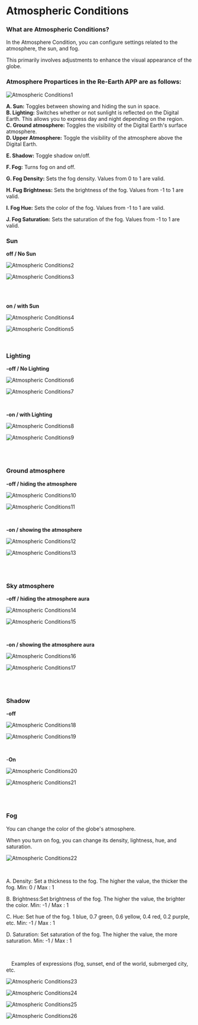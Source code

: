 # Atmospheric Conditions

### What are Atmospheric Conditions?


In the Atmosphere Condition, you can configure settings related to the atmosphere, the sun, and fog.

This primarily involves adjustments to enhance the visual appearance of the globe.
<br>
### Atmosphere Propartices in the Re-Earth APP are as follows:

![Atmospheric Conditions1](https://github.com/CS-eukarya/User-Manual-English-/assets/154571156/455ba027-5e0f-4157-abc6-6f8afd4092eb)



**A. Sun:** Toggles between showing and hiding the sun in space.
<br>
**B. Lighting:** Switches whether or not sunlight is reflected on the Digital Earth. This allows you to express day and night depending on the region.
<br>
**C. Ground atmosphere:** Toggles the visibility of the Digital Earth's surface atmosphere.
<br>
**D. Upper Atmosphere:** Toggle the visibility of the atmosphere above the Digital Earth.

**E. Shadow:** Toggle shadow on/off.

**F. Fog:** Turns fog on and off.

**G. Fog Density:** Sets the fog density. Values ​​from 0 to 1 are valid.

**H. Fug Brightness:** Sets the brightness of the fog. Values ​​from -1 to 1 are valid.

**I. Fog Hue:** Sets the color of the fog. Values ​​from -1 to 1 are valid.

**J. Fog Saturation:** Sets the saturation of the fog. Values ​​from -1 to 1 are valid.
<br>

### Sun
**off / No Sun**

![Atmospheric Conditions2](https://github.com/CS-eukarya/User-Manual-English-/assets/154571156/3b30de39-b86a-4188-9268-f392b7d71069)



![Atmospheric Conditions3](https://github.com/CS-eukarya/User-Manual-English-/assets/154571156/5feabd5f-aad7-4944-b65f-9f305aef0df4)


<br>
<br>


**on / with Sun**

![Atmospheric Conditions4](https://github.com/CS-eukarya/User-Manual-English-/assets/154571156/b253a190-6d68-4ac8-a132-23e3ff2013df)


![Atmospheric Conditions5](https://github.com/CS-eukarya/User-Manual-English-/assets/154571156/c5f6276d-5f97-455d-bb5c-bca810990754)


<br>


### Lighting

**-off / No Lighting**

![Atmospheric Conditions6](https://github.com/CS-eukarya/User-Manual-English-/assets/154571156/49462b29-a6ac-4661-864f-ed135bf88cd8)


![Atmospheric Conditions7](https://github.com/CS-eukarya/User-Manual-English-/assets/154571156/c663b37e-53c4-4936-b26d-ef1b7c32f9fc)



<br>

**-on / with Lighting**

![Atmospheric Conditions8](https://github.com/CS-eukarya/User-Manual-English-/assets/154571156/1de8fecc-6d9a-4e78-9c79-7df3fa4c1695)


![Atmospheric Conditions9](https://github.com/CS-eukarya/User-Manual-English-/assets/154571156/b7cf3121-2a83-4fa0-9c23-29e4e31685bc)



<br>
<br>

### Ground atmosphere

**-off / hiding the atmosphere**

![Atmospheric Conditions10](https://github.com/CS-eukarya/User-Manual-English-/assets/154571156/941f56b5-43dc-4577-b38c-e733371c97d7)


![Atmospheric Conditions11](https://github.com/CS-eukarya/User-Manual-English-/assets/154571156/a27cb9fb-b085-4656-89d7-47ec8e028498)


<br>

**-on / showing the atmosphere**

![Atmospheric Conditions12](https://github.com/CS-eukarya/User-Manual-English-/assets/154571156/39b9e82d-db9d-4bb9-876a-5441f21dff90)


![Atmospheric Conditions13](https://github.com/CS-eukarya/User-Manual-English-/assets/154571156/f99fc5d5-85ef-4150-9080-5f3b6f6724b3)

<br>


<br>

### Sky atmosphere

**-off / hiding the atmosphere aura**

![Atmospheric Conditions14](https://github.com/CS-eukarya/User-Manual-English-/assets/154571156/7ec416df-9bd2-49d5-8ea6-974448638eeb)


![Atmospheric Conditions15](https://github.com/CS-eukarya/User-Manual-English-/assets/154571156/6cee3964-a220-4e4c-9532-ddb14e9db295)

<br>

**-on / showing the atmosphere aura**

![Atmospheric Conditions16](https://github.com/CS-eukarya/User-Manual-English-/assets/154571156/53774a3d-cb20-44d7-8ae7-a31c881904e0)

![Atmospheric Conditions17](https://github.com/CS-eukarya/User-Manual-English-/assets/154571156/25426a2c-5708-444e-8224-a69673cd247f)


<br>
<br>

### Shadow
**-off**

![Atmospheric Conditions18](https://github.com/CS-eukarya/User-Manual-English-/assets/154571156/a2b4e4b2-df76-43ef-be2a-0c022547e29e)


![Atmospheric Conditions19](https://github.com/CS-eukarya/User-Manual-English-/assets/154571156/01debbdd-ea1f-4ad8-8625-2ef431d64c32)


<br>

-**On**
<br>

![Atmospheric Conditions20](https://github.com/CS-eukarya/User-Manual-English-/assets/154571156/2f52d005-e7b0-404b-86b6-87ca3933b3af)




![Atmospheric Conditions21](https://github.com/CS-eukarya/User-Manual-English-/assets/154571156/060a5d9c-856f-4126-87e5-464983527df2)


<br>
<br>

### Fog
You can change the color of the globe's atmosphere.

When you turn on fog, you can change its density, lightness, hue, and saturation.

![Atmospheric Conditions22](https://github.com/CS-eukarya/User-Manual-English-/assets/154571156/cb59bebe-6b70-40ae-ac06-a231d1c28aa3)


<br>

A. Density: Set a thickness to the fog. The higher the value, the thicker the fog. Min: 0 / Max : 1

B. Brightness:Set brightness of the fog. The higher the value, the brighter the color.  Min: -1 / Max : 1

C. Hue: Set hue of the fog. 1 blue, 0.7 green, 0.6 yellow, 0.4 red, 0.2 purple, etc. Min: -1 / Max : 1

D. Saturation: Set saturation of the fog. The higher the value, the more saturation. Min: -1 / Max : 1

<br>

&emsp;Examples of expressions (fog, sunset, end of the world, submerged city, etc.
<br>

![Atmospheric Conditions23](https://github.com/CS-eukarya/User-Manual-English-/assets/154571156/3bcbee86-246d-42b0-b02d-7df965a8db5a)



![Atmospheric Conditions24](https://github.com/CS-eukarya/User-Manual-English-/assets/154571156/8449fbde-543f-49de-88a4-303476c61852)



![Atmospheric Conditions25](https://github.com/CS-eukarya/User-Manual-English-/assets/154571156/96600f4d-a5a8-41a5-8a81-aca840894269)



![Atmospheric Conditions26](https://github.com/CS-eukarya/User-Manual-English-/assets/154571156/fafefc4b-6e7e-4d94-8a6b-252ab4957806)



